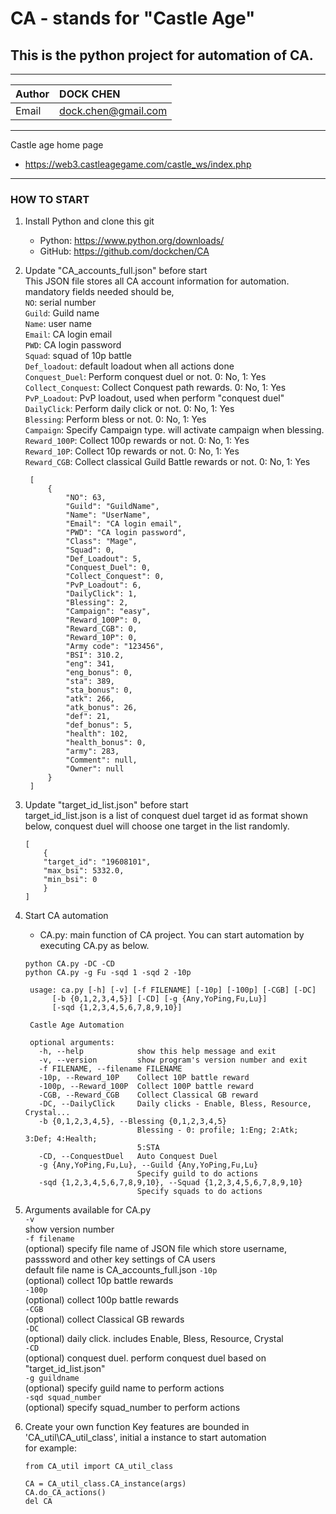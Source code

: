 # CA - stands for "Castle Age"
## This is the python project for automation of CA.
***
|Author|DOCK CHEN|
|:---|:---|
|Email|dock.chen@gmail.com|
***
Castle age home page 
- https://web3.castleagegame.com/castle_ws/index.php
***
### HOW TO START
1. Install Python and clone this git
    - Python: <https://www.python.org/downloads/>
    - GitHub: <https://github.com/dockchen/CA>
2. Update "CA_accounts_full.json" before start<br>
    This JSON file stores all CA account information for automation. mandatory fields needed should be,<br>
        `NO`: serial number<br>
        `Guild`: Guild name<br>
        `Name`: user name<br>
        `Email`: CA login email<br>
        `PWD`: CA login password<br>
        `Squad`: squad of 10p battle<br>
        `Def_loadout`: default loadout when all actions done<br>
        `Conquest_Duel`: Perform conquest duel or not. 0: No, 1: Yes<br>
        `Collect_Conquest`: Collect Conquest path rewards. 0: No, 1: Yes<br>
        `PvP_Loadout`: PvP loadout, used when perform "conquest duel"<br>
        `DailyClick`: Perform daily click or not. 0: No, 1: Yes<br>
        `Blessing`: Perform bless or not. 0: No, 1: Yes<br>
        `Campaign`: Specify Campaign type. will activate campaign when blessing.<br>
        `Reward_100P`: Collect 100p rewards or not. 0: No, 1: Yes<br>
        `Reward_10P`: Collect 10p rewards or not. 0: No, 1: Yes<br>
        `Reward_CGB`: Collect classical Guild Battle rewards or not. 0: No, 1: Yes<br>
        
        [
            {
                "NO": 63,
                "Guild": "GuildName",
                "Name": "UserName",
                "Email": "CA login email",
                "PWD": "CA login password",
                "Class": "Mage",
                "Squad": 0,
                "Def_Loadout": 5,
                "Conquest_Duel": 0,
                "Collect_Conquest": 0,
                "PvP_Loadout": 6,
                "DailyClick": 1,
                "Blessing": 2,
                "Campaign": "easy",
                "Reward_100P": 0,
                "Reward_CGB": 0,
                "Reward_10P": 0,
                "Army code": "123456",
                "BSI": 310.2,
                "eng": 341,
                "eng_bonus": 0,
                "sta": 389,
                "sta_bonus": 0,
                "atk": 266,
                "atk_bonus": 26,
                "def": 21,
                "def_bonus": 5,
                "health": 102,
                "health_bonus": 0,
                "army": 283,
                "Comment": null,
                "Owner": null
            }
        ]

3. Update "target_id_list.json" before start<br>
    target_id_list.json is a list of conquest duel target id as format shown below, conquest duel will choose one target in the list randomly.<br>
    ```
    [
        {
        "target_id": "19608101",
        "max_bsi": 5332.0,
        "min_bsi": 0
        }
    ]
    ```
4. Start CA automation
    - CA.py: main function of CA project. You can start automation by executing CA.py as below.<br>
    ```
    python CA.py -DC -CD
    python CA.py -g Fu -sqd 1 -sqd 2 -10p
    ```

        usage: ca.py [-h] [-v] [-f FILENAME] [-10p] [-100p] [-CGB] [-DC]
             [-b {0,1,2,3,4,5}] [-CD] [-g {Any,YoPing,Fu,Lu}]
             [-sqd {1,2,3,4,5,6,7,8,9,10}]

        Castle Age Automation

        optional arguments:
          -h, --help            show this help message and exit
          -v, --version         show program's version number and exit
          -f FILENAME, --filename FILENAME
          -10p, --Reward_10P    Collect 10P battle reward
          -100p, --Reward_100P  Collect 100P battle reward
          -CGB, --Reward_CGB    Collect Classical GB reward
          -DC, --DailyClick     Daily clicks - Enable, Bless, Resource, Crystal...
          -b {0,1,2,3,4,5}, --Blessing {0,1,2,3,4,5}
                                Blessing - 0: profile; 1:Eng; 2:Atk; 3:Def; 4:Health;
                                5:STA
          -CD, --ConquestDuel   Auto Conquest Duel
          -g {Any,YoPing,Fu,Lu}, --Guild {Any,YoPing,Fu,Lu}
                                Specify guild to do actions
          -sqd {1,2,3,4,5,6,7,8,9,10}, --Squad {1,2,3,4,5,6,7,8,9,10}
                                Specify squads to do actions
5. Arguments available for CA.py<br>
    `-v`<br>
        show version number<br>
    `-f filename`<br>
        (optional) specify file name of JSON file which store username, passsword and other key settings of CA users<br>
        default file name is CA_accounts_full.json
    `-10p` <br>
        (optional) collect 10p battle rewards<br>
    `-100p` <br>
        (optional) collect 100p battle rewards<br>
    `-CGB` <br>
        (optional) collect Classical GB rewards<br>
    `-DC` <br>
        (optional) daily click. includes Enable, Bless, Resource, Crystal    <br>
    `-CD`<br>
        (optional) conquest duel. perform conquest duel based on "target_id_list.json"<br>
    `-g guildname`<br>
        (optional) specify guild name to perform actions<br>
    `-sqd squad_number`<br>
        (optional) specify squad_number to perform actions<br>
6. Create your own function
    Key features are bounded in 'CA_util\CA_util_class', initial a instance to start automation<br>
    for example: <br>
    ```
    from CA_util import CA_util_class

    CA = CA_util_class.CA_instance(args)
    CA.do_CA_actions()
    del CA
    ```
